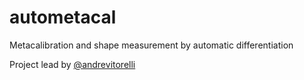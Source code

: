 # autometacal
Metacalibration and shape measurement by automatic differentiation

Project lead by [@andrevitorelli](https://github.com/andrevitorelli)

